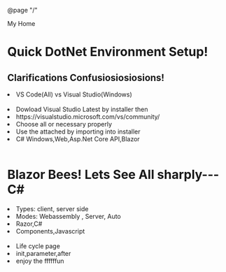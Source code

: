 @page "/"

<PageTitle>My Home</PageTitle>

<h1>Quick DotNet Environment Setup!</h1>
<h2>Clarifications Confusiosiosiosions!</h2>
<li>VS Code(All) vs Visual Studio(Windows)</li>
<br/>
<li>Dowload Visual Studio Latest by installer then</li>
<li>https://visualstudio.microsoft.com/vs/community/</li>
<li>Choose all or necessary properly</li>
<li>Use the attached by importing into installer</li>
<li>C# Windows,Web,Asp.Net Core API,Blazor</li>

<br/>

<h1>Blazor Bees! Lets See All sharply--- C#</h1>
<li>Types: client, server side</li>
<li>Modes: Webassembly , Server, Auto</li>
<li>Razor,C#</li>
<li>Components,Javascript</li>
<br/>
<li>Life cycle page</li>
<li>init,parameter,after</li>
<li>enjoy the ffffffun</li>


